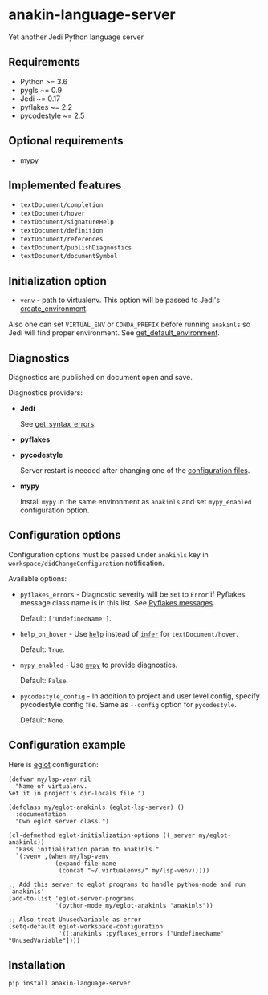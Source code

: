 # anakin-language-server
Yet another Jedi Python language server

## Requirements

- Python >= 3.6
- pygls ~= 0.9
- Jedi ~= 0.17
- pyflakes ~= 2.2
- pycodestyle ~= 2.5

## Optional requirements
- mypy

## Implemented features

- `textDocument/completion`
- `textDocument/hover`
- `textDocument/signatureHelp`
- `textDocument/definition`
- `textDocument/references`
- `textDocument/publishDiagnostics`
- `textDocument/documentSymbol`

## Initialization option

- `venv` - path to virtualenv. This option will be passed to Jedi's [create\_environment](https://jedi.readthedocs.io/en/latest/docs/api.html#jedi.create_environment).

Also one can set `VIRTUAL_ENV` or `CONDA_PREFIX` before running `anakinls` so Jedi will find proper environment. See [get\_default\_environment](https://jedi.readthedocs.io/en/latest/docs/api.html#jedi.get_default_environment).


## Diagnostics

Diagnostics are published on document open and save.

Diagnostics providers:

- **Jedi**

  See [get\_syntax\_errors](https://jedi.readthedocs.io/en/latest/docs/api.html#jedi.Script.get_syntax_errors).

- **pyflakes**
- **pycodestyle**

  Server restart is needed after changing one of the [configuration files](https://pycodestyle.pycqa.org/en/latest/intro.html#configuration).

- **mypy**

  Install `mypy` in the same environment as `anakinls` and set `mypy_enabled` configuration option.

## Configuration options

Configuration options must be passed under `anakinls` key in `workspace/didChangeConfiguration` notification.

Available options:
- `pyflakes_errors` - Diagnostic severity will be set to `Error` if Pyflakes message class name is in this list. See [Pyflakes messages](https://github.com/PyCQA/pyflakes/blob/master/pyflakes/messages.py).

  Default: `['UndefinedName']`.

- `help_on_hover` - Use [`help`](https://jedi.readthedocs.io/en/latest/docs/api.html#jedi.Script.help) instead of [`infer`](https://jedi.readthedocs.io/en/latest/docs/api.html#jedi.Script.infer) for `textDocument/hover`.

  Default: `True`.

- `mypy_enabled` - Use [`mypy`](https://mypy.readthedocs.io/en/stable/index.html) to provide diagnostics.

  Default: `False`.

- `pycodestyle_config` - In addition to project and user level config, specify pycodestyle config file. Same as `--config` option for `pycodestyle`.

  Default: `None`.

## Configuration example

Here is [eglot](https://github.com/joaotavora/eglot) configuration:

```elisp
(defvar my/lsp-venv nil
  "Name of virtualenv.
Set it in project's dir-locals file.")

(defclass my/eglot-anakinls (eglot-lsp-server) ()
  :documentation
  "Own eglot server class.")

(cl-defmethod eglot-initialization-options ((_server my/eglot-anakinls))
  "Pass initialization param to anakinls."
  `(:venv ,(when my/lsp-venv
             (expand-file-name
              (concat "~/.virtualenvs/" my/lsp-venv)))))

;; Add this server to eglot programs to handle python-mode and run `anakinls'
(add-to-list 'eglot-server-programs
             '(python-mode my/eglot-anakinls "anakinls"))

;; Also treat UnusedVariable as error
(setq-default eglot-workspace-configuration
              '((:anakinls :pyflakes_errors ["UndefinedName" "UnusedVariable"])))

```

## Installation

```
pip install anakin-language-server
```
